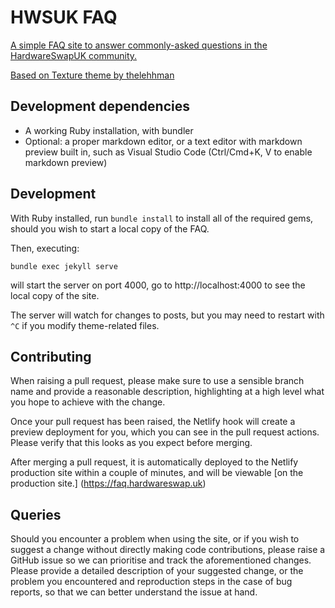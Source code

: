 # HWSUK FAQ

[A simple FAQ site to answer commonly-asked questions in the HardwareSwapUK community.](https://faq.hardwareswap.uk)

[Based on Texture theme by thelehhman](https://github.com/thelehhman/texture)

## Development dependencies
- A working Ruby installation, with bundler
- Optional: a proper markdown editor, or a text editor with markdown preview built in, such as Visual Studio Code (Ctrl/Cmd+K, V to enable markdown preview)

## Development

With Ruby installed, run `bundle install` to install all of the required gems, should you wish to start a local copy of the FAQ. 

Then, executing:

```
bundle exec jekyll serve
```

will start the server on port 4000, go to http://localhost:4000 to see the local copy of the site. 

The server will watch for changes to posts, but you may need to restart with `^C` if you modify theme-related files.

## Contributing

When raising a pull request, please make sure to use a sensible branch name and provide a reasonable description, highlighting at a high level what you hope to achieve with the change.

Once your pull request has been raised, the Netlify hook will create a preview deployment for you, which you can see in the pull request actions. Please verify that this looks as you expect before merging.

After merging a pull request, it is automatically deployed to the Netlify production site within a couple of minutes, and will be viewable [on the production site.] (https://faq.hardwareswap.uk)

## Queries

Should you encounter a problem when using the site, or if you wish to suggest a change without directly making code contributions, please raise a GitHub issue so we can prioritise and track the aforementioned changes. Please provide a detailed description of your suggested change, or the problem you encountered and reproduction steps in the case of bug reports, so that we can better understand the issue at hand.
